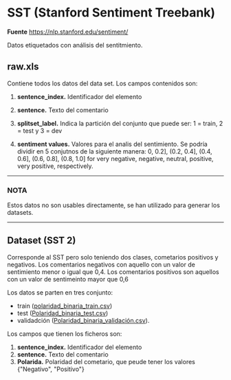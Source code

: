 # SST (Stanford Sentiment Treebank)
**Fuente** https://nlp.stanford.edu/sentiment/

Datos etiquetados con análisis del sentitmiento.
## raw.xls
Contiene todos los datos del data set. Los campos contenidos son:
1. **sentence_index.** Identificador del elemento
2. **sentence.** Texto del comentario
3. **splitset_label.** Indica la partición del conjunto que puede ser: 1 = train, 2 = test y 	3 = dev

4. **sentiment values.** Valores para el analis del sentimiento. Se podría dividir en 5 conjutnos de la siguiente manera: 0, 0.2], (0.2, 0.4], (0.4, 0.6], (0.6, 0.8], (0.8, 1.0]
for very negative, negative, neutral, positive, very positive, respectively.

***
### NOTA

Estos datos no son usables directamente, se han utilizado para generar los datasets.
***

## Dataset (SST 2)
Corresponde al SST pero solo teniendo dos clases, cometarios positivos y negativos. Los comentarios negativos con aquello con un valor de sentimiento menor o igual que 0,4. Los comentarios positivos son aquellos con un valor de sentimeinto mayor que 0,6

Los datos se parten en tres conjunto: 
* train ([polaridad_binaria_train.csv](polaridad_binaria_train.csv))
* test ([Polaridad_binaria_test.csv](Polaridad_binaria_test.csv)) 
* validadción ([Polaridad_binaria_validación.csv](Polaridad_binaria_validación.csv)).

Los campos que tienen los ficheros son:
1. **sentence_index.** Identificador del elemento
2. **sentence.** Texto del comentario
3. **Polarida.** Polaridad del cometario, que peude tener los valores {"Negativo", "Positivo"}
